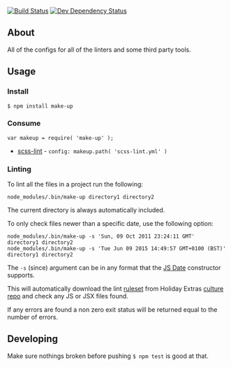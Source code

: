 [![Build Status](https://travis-ci.org/holidayextras/make-up.svg)](https://travis-ci.org/holidayextras/make-up)
[![Dev Dependency Status](https://david-dm.org/holidayextras/make-up/dev-status.png)](https://david-dm.org/holidayextras/make-up#info=devDependencies&view=table)

## About

All of the configs for all of the linters and some third party tools.

## Usage

### Install

```
$ npm install make-up
```

### Consume

```
var makeup = require( 'make-up' );
```

* [scss-lint](https://github.com/ahmednuaman/grunt-scss-lint) - `config: makeup.path( 'scss-lint.yml' )`


### Linting

To lint all the files in a project run the following:

    node_modules/.bin/make-up directory1 directory2

The current directory is always automatically included.

To only check files newer than a specific date, use the following option:

    node_modules/.bin/make-up -s 'Sun, 09 Oct 2011 23:24:11 GMT' directory1 directory2
    node_modules/.bin/make-up -s 'Tue Jun 09 2015 14:49:57 GMT+0100 (BST)' directory1 directory2

The `-s` (since) argument can be in any format that the [JS Date](https://developer.mozilla.org/en/docs/Web/JavaScript/Reference/Global_Objects/Date) constructor supports.

This will automatically download the lint [ruleset](https://github.com/holidayextras/culture/blob/linting/.eslintrc) from Holiday Extras [culture repo](https://github.com/holidayextras/culture)
and check any JS or JSX files found.

If any errors are found a non zero exit status will be returned equal to the number of errors.

## Developing

Make sure nothings broken before pushing `$ npm test` is good at that.
